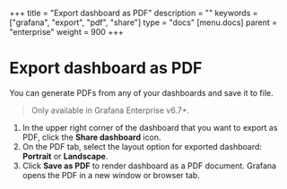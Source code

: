 +++
title = "Export dashboard as PDF"
description = ""
keywords = ["grafana", "export", "pdf", "share"]
type = "docs"
[menu.docs]
parent = "enterprise"
weight = 900
+++

# Export dashboard as PDF

You can generate PDFs from any of your dashboards and save it to file.

> Only available in Grafana Enterprise v6.7+.

1. In the upper right corner of the dashboard that you want to export as PDF, click the **Share dashboard** icon.
1. On the PDF tab, select the layout option for exported dashboard: **Portrait** or **Landscape**.
1. Click **Save as PDF** to render dashboard as a PDF document.
   Grafana opens the PDF in a new window or browser tab.
